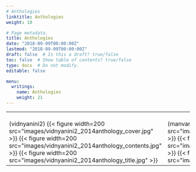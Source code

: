 ```yaml
---
# Anthologies
linktitle: Anthologies
weight: 10

# Page metadata.
title: Anthologies
date: "2018-09-09T00:00:00Z"
lastmod: "2018-09-09T00:00:00Z"
draft: false  # Is this a draft? true/false
toc: false  # Show table of contents? true/false
type: docs  # Do not modify.
editable: false

menu:
  writings:
    name: Anthologies
    weight: 21
---
```

<TABLE>
<TR><TD>
 <br>  (vidnyanini2)
{{< figure width=200 src="images/vidnyanini2_2014anthology_cover.jpg" >}}
{{< figure width=200 src="images/vidnyanini2_2014anthology_contents.jpg" >}}
{{< figure width=200 src="images/vidnyanini2_2014anthology_title.jpg" >}}
</TD><TD>
<br> (manvantar)
{{< figure width=200 src="images/manvantar_2015anthology_cover.jpg" >}}
{{< figure width=200 src="images/manvantar_2015anthology_contents.jpg" >}}
{{< figure width=200 src="images/manvantar_2015anthology_title.jpg" >}}
</TD><TD>
<br> (purvasanchit gof natyancha)
{{< figure width=200 src="images/purvasanchit_2016anthology_cover.jpg" >}}
{{< figure width=200 src="images/purvasanchit_2016anthology_contents.jpg" >}}
{{< figure width=200 src="images/purvasanchit_2016anthology_title.jpg" >}}
</TD></TR>
</TABLE>